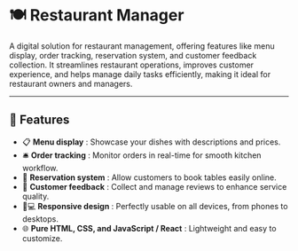 # 🍽️ Restaurant Manager

A digital solution for restaurant management, offering features like menu display, order tracking, reservation system, and customer feedback collection. It streamlines restaurant operations, improves customer experience, and helps manage daily tasks efficiently, making it ideal for restaurant owners and managers.

---

## 🚀 Features  
- 📋 **Menu display** : Showcase your dishes with descriptions and prices.  
- 🛎️ **Order tracking** : Monitor orders in real-time for smooth kitchen workflow.  
- 📅 **Reservation system** : Allow customers to book tables easily online.  
- 📝 **Customer feedback** : Collect and manage reviews to enhance service quality.  
- 📱💻 **Responsive design** : Perfectly usable on all devices, from phones to desktops.  
- 🌐 **Pure HTML, CSS, and JavaScript / React** : Lightweight and easy to customize.
